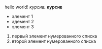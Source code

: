 hello world!
*курсив.*
**курсив**
* элемент 1
* эдемент 2
* элемент 3
1. первый элемент нумерованного списка
2. второй элемент нумерованного списка
